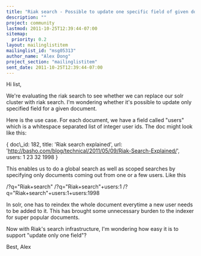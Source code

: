 ```yaml
---
title: "Riak search - Possible to update one specific field of given doc?"
description: ""
project: community
lastmod: 2011-10-25T12:39:44-07:00
sitemap:
  priority: 0.2
layout: mailinglistitem
mailinglist_id: "msg05313"
author_name: "Alex Dong"
project_section: "mailinglistitem"
sent_date: 2011-10-25T12:39:44-07:00
---
```



Hi list,

We're evaluating the riak search to see whether we can replace our solr cluster 
with riak search. I'm wondering whether it's possible to update only specified 
field for a given document.

Here is the use case. For each document, we have a field called "users" which 
is a whitespace separated list of integer user ids. The doc might look like 
this:

 {
 doc\\_id: 182,
 title: 'Riak search explained',
 url: 'http://basho.com/blog/technical/2011/05/09/Riak-Search-Explained/',
 users: 1 23 32 1998
 }

This enables us to do a global search as well as scoped searches by specifying 
only documents coming out from one or a few users. Like this

 /?q="Riak+search"
 /?q="Riak+search"+users:1
 /?q="Riak+search"+users:1+users:1998

In solr, one has to reindex the whole document everytime a new user needs to be 
added to it. This has brought some unnecessary burden to the indexer for super 
popular documents. 

Now with Riak's search infrastructure, I'm wondering how easy it is to support 
"update only one field"? 

Best,
Alex
